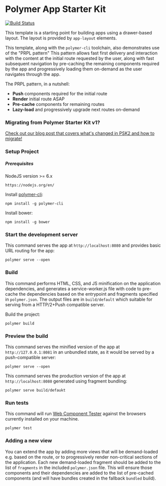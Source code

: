 # Polymer App Starter Kit

[![Build Status](https://travis-ci.org/jukbot/smart-industry.svg?branch=master)](https://travis-ci.org/jukbot/smart-industry)


This template is a starting point for building apps using a drawer-based
layout. The layout is provided by `app-layout` elements.

This template, along with the `polymer-cli` toolchain, also demonstrates use
of the "PRPL pattern" This pattern allows fast first delivery and interaction with
the content at the initial route requested by the user, along with fast subsequent
navigation by pre-caching the remaining components required by the app and
progressively loading them on-demand as the user navigates through the app.

The PRPL pattern, in a nutshell:

* **Push** components required for the initial route
* **Render** initial route ASAP
* **Pre-cache** components for remaining routes
* **Lazy-load** and progressively upgrade next routes on-demand

### Migrating from Polymer Starter Kit v1?

[Check out our blog post that covers what's changed in PSK2 and how to migrate!](https://www.polymer-project.org/1.0/blog/2016-08-18-polymer-starter-kit-or-polymer-cli.html)

### Setup Project

##### Prerequisites

NodeJS version >= 6.x

    https://nodejs.org/en/

Install [polymer-cli](https://github.com/Polymer/polymer-cli):

    npm install -g polymer-cli

Install bower:

    npm install -g bower


### Start the development server

This command serves the app at `http://localhost:8080` and provides basic URL
routing for the app:

    polymer serve --open


### Build

This command performs HTML, CSS, and JS minification on the application
dependencies, and generates a service-worker.js file with code to pre-cache the
dependencies based on the entrypoint and fragments specified in `polymer.json`.
The output files are in `build/default` which suitable for serving from a HTTP/2+Push compatible server.

Build the project: 

    polymer build

### Preview the build

This command serves the minified version of the app at `http://127.0.0.1:8081`
in an unbundled state, as it would be served by a push-compatible server:

    polymer serve --open

This command serves the production version of the app at `http://localhost:8080`
generated using fragment bundling:

    polymer serve build/defaukt

### Run tests

This command will run
[Web Component Tester](https://github.com/Polymer/web-component-tester) against the
browsers currently installed on your machine.

    polymer test

### Adding a new view

You can extend the app by adding more views that will be demand-loaded
e.g. based on the route, or to progressively render non-critical sections
of the application.  Each new demand-loaded fragment should be added to the
list of `fragments` in the included `polymer.json` file.  This will ensure
those components and their dependencies are added to the list of pre-cached
components (and will have bundles created in the fallback `bundled` build).
